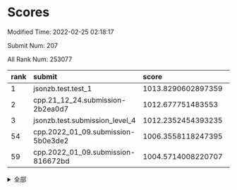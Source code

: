 # Scores

Modified Time: 2022-02-25 02:18:17

Submit Num: 207

All Rank Num: 253077

| rank |               submit               |       score        |       sigma        | pk_num |
| :--- | :--------------------------------- | :----------------- | :----------------- | :----- |
| 1    | jsonzb.test.test_1                 | 1013.8290602897359 | 0.8314706825601079 | 4889   |
| 2    | cpp.21_12_24.submission-2b2ea0d7   | 1012.677751483553  | 0.7895663116862616 | 4889   |
| 3    | jsonzb.test.submission_level_4     | 1012.2352454393235 | 0.7980756137590416 | 4889   |
| 54   | cpp.2022_01_09.submission-5b0e3de2 | 1006.3558118247395 | 0.7306329344365782 | 4896   |
| 59   | cpp.2022_01_09.submission-816672bd | 1004.5714008220707 | 0.7059237935969012 | 4893   |


<details>
<summary>全部</summary>

| rank |                 submit                 |       score        |       sigma        | pk_num |
| :--- | :------------------------------------- | :----------------- | :----------------- | :----- |
| 1    | jsonzb.test.test_1                     | 1013.8290602897359 | 0.8314706825601079 | 4889   |
| 2    | cpp.21_12_24.submission-2b2ea0d7       | 1012.677751483553  | 0.7895663116862616 | 4889   |
| 3    | jsonzb.test.submission_level_4         | 1012.2352454393235 | 0.7980756137590416 | 4889   |
| 4    | gobigger.level_3.submission_level_3_0  | 1011.2842891479193 | 0.7529398500376522 | 4885   |
| 5    | gobigger.level_3.submission_level_3_35 | 1010.9941083161583 | 0.7717272406340396 | 4890   |
| 6    | gobigger.level_3.submission_level_3_45 | 1010.9923975879547 | 0.8016613803257009 | 4898   |
| 7    | gobigger.level_3.submission_level_3_38 | 1010.965474574852  | 0.771169365105901  | 4893   |
| 8    | gobigger.level_3.submission_level_3_20 | 1010.9282915812256 | 0.7440074735244651 | 4887   |
| 9    | gobigger.level_3.submission_level_3_11 | 1010.8977716346361 | 0.773122630082287  | 4890   |
| 10   | gobigger.level_3.submission_level_3_40 | 1010.7380323623149 | 0.7604642109409848 | 4895   |
| 11   | gobigger.level_3.submission_level_3_15 | 1010.6744375834459 | 0.7523860185205488 | 4892   |
| 12   | gobigger.level_3.submission_level_3_30 | 1010.6420366588316 | 0.7529302428814247 | 4887   |
| 13   | gobigger.level_3.submission_level_3_3  | 1010.597364938048  | 0.7757394171142319 | 4884   |
| 14   | gobigger.level_3.submission_level_3_41 | 1010.573124746865  | 0.7585846788255911 | 4889   |
| 15   | gobigger.level_3.submission_level_3_37 | 1010.4866698984926 | 0.7652621326144806 | 4891   |
| 16   | gobigger.level_3.submission_level_3_36 | 1010.3887115483874 | 0.7627956266775685 | 4884   |
| 17   | gobigger.level_3.submission_level_3_12 | 1010.3107355554049 | 0.7512270474340927 | 4888   |
| 18   | gobigger.level_3.submission_level_3_10 | 1010.3044775964967 | 0.746713746950008  | 4888   |
| 19   | gobigger.level_3.submission_level_3_27 | 1010.2269817548861 | 0.749221951015404  | 4892   |
| 20   | gobigger.level_3.submission_level_3_21 | 1010.1981614690246 | 0.7501284903289115 | 4893   |
| 21   | gobigger.level_3.submission_level_3_34 | 1010.1101271796565 | 0.7673625084442673 | 4893   |
| 22   | gobigger.level_3.submission_level_3_7  | 1010.089623648989  | 0.7654131957449503 | 4892   |
| 23   | gobigger.level_3.submission_level_3_1  | 1010.0815624437481 | 0.7461504290679501 | 4890   |
| 24   | gobigger.level_3.submission_level_3_4  | 1010.0558406229917 | 0.7439067586880309 | 4892   |
| 25   | gobigger.level_3.submission_level_3_24 | 1009.9562337002287 | 0.7627436808245109 | 4894   |
| 26   | gobigger.level_3.submission_level_3_42 | 1009.9142535486984 | 0.7598625677224061 | 4893   |
| 27   | gobigger.level_3.submission_level_3_28 | 1009.8561667665836 | 0.7600945848544397 | 4892   |
| 28   | gobigger.level_3.submission_level_3_14 | 1009.8170216749893 | 0.7631957466226609 | 4894   |
| 29   | gobigger.level_3.submission_level_3_32 | 1009.7350441307179 | 0.7510746450883627 | 4887   |
| 30   | gobigger.level_3.submission_level_3_29 | 1009.7331181886512 | 0.7360771207661612 | 4894   |
| 31   | gobigger.level_3.submission_level_3_9  | 1009.7062490854576 | 0.7448160196569162 | 4886   |
| 32   | gobigger.level_3.submission_level_3_33 | 1009.6764425779011 | 0.7595639355634376 | 4894   |
| 33   | gobigger.level_3.submission_level_3_46 | 1009.6672794657585 | 0.7479251125485059 | 4890   |
| 34   | gobigger.level_3.submission_level_3_2  | 1009.5920642402729 | 0.7512139826350469 | 4889   |
| 35   | gobigger.level_3.submission_level_3_13 | 1009.5827296083839 | 0.7501125428103781 | 4888   |
| 36   | gobigger.level_3.submission_level_3_43 | 1009.5427459022296 | 0.7465889935686627 | 4894   |
| 37   | gobigger.level_3.submission_level_3_39 | 1009.3965335558519 | 0.7556893704611105 | 4892   |
| 38   | gobigger.level_3.submission_level_3_6  | 1009.3706384868037 | 0.740304860953631  | 4890   |
| 39   | gobigger.level_3.submission_level_3_47 | 1009.3684883930242 | 0.7495896235638048 | 4890   |
| 40   | gobigger.level_3.submission_level_3_49 | 1009.2915989821156 | 0.768130572455792  | 4893   |
| 41   | gobigger.level_3.submission_level_3_23 | 1009.2582415656723 | 0.729984895285302  | 4893   |
| 42   | gobigger.level_3.submission_level_3_48 | 1009.2565782458842 | 0.7444732956414349 | 4893   |
| 43   | gobigger.level_3.submission_level_3_5  | 1009.2212853699126 | 0.7540101358905308 | 4888   |
| 44   | gobigger.level_3.submission_level_3_8  | 1009.2023865413396 | 0.7369473103293702 | 4888   |
| 45   | gobigger.level_3.submission_level_3_19 | 1009.0601589204847 | 0.7480298142244292 | 4887   |
| 46   | gobigger.level_3.submission_level_3_25 | 1008.956927656029  | 0.7357586523895517 | 4889   |
| 47   | gobigger.level_3.submission_level_3_31 | 1008.9503237853739 | 0.7718814204425395 | 4889   |
| 48   | gobigger.level_3.submission_level_3_44 | 1008.9491948923197 | 0.7434399978887553 | 4891   |
| 49   | gobigger.level_3.submission_level_3_22 | 1008.9384406581876 | 0.7611750519953377 | 4886   |
| 50   | gobigger.level_3.submission_level_3_17 | 1008.7806604527909 | 0.7369005640094414 | 4893   |
| 51   | gobigger.level_3.submission_level_3_26 | 1008.642402155893  | 0.7521852272645538 | 4888   |
| 52   | gobigger.level_3.submission_level_3_16 | 1008.4877436174442 | 0.7541770567014744 | 4895   |
| 53   | gobigger.level_3.submission_level_3_18 | 1008.3649113262874 | 0.7269552107621913 | 4892   |
| 54   | cpp.2022_01_09.submission-5b0e3de2     | 1006.3558118247395 | 0.7306329344365782 | 4896   |
| 55   | gobigger.level_1.submission_level_1_29 | 1005.2068719295656 | 0.7228674430682013 | 4886   |
| 56   | gobigger.level_1.submission_level_1_4  | 1004.6352826149904 | 0.7202885348929279 | 4896   |
| 57   | gobigger.level_1.submission_level_1_0  | 1004.5904428139107 | 0.7192012929409485 | 4886   |
| 58   | gobigger.level_1.submission_level_1_23 | 1004.5875422064371 | 0.7077973521816777 | 4895   |
| 59   | cpp.2022_01_09.submission-816672bd     | 1004.5714008220707 | 0.7059237935969012 | 4893   |
| 60   | gobigger.level_1.submission_level_1_1  | 1004.5502990026049 | 0.7132389336797045 | 4887   |
| 61   | gobigger.level_1.submission_level_1_9  | 1004.423556764742  | 0.7160325715693125 | 4893   |
| 62   | gobigger.level_1.submission_level_1_46 | 1004.2749980610355 | 0.7161626862673661 | 4894   |
| 63   | gobigger.level_1.submission_level_1_30 | 1004.270376427803  | 0.72309046536483   | 4889   |
| 64   | gobigger.level_1.submission_level_1_32 | 1004.2064082530881 | 0.7273610326261707 | 4891   |
| 65   | gobigger.level_1.submission_level_1_31 | 1004.0444901161565 | 0.7210335680374601 | 4895   |
| 66   | gobigger.level_1.submission_level_1_34 | 1004.0154810022287 | 0.7211635398470838 | 4896   |
| 67   | gobigger.level_1.submission_level_1_39 | 1004.0029661454655 | 0.7210693649129167 | 4892   |
| 68   | gobigger.level_1.submission_level_1_14 | 1003.9278302148831 | 0.7194163010253872 | 4894   |
| 69   | gobigger.level_1.submission_level_1_37 | 1003.8918247419434 | 0.7163745669387956 | 4886   |
| 70   | gobigger.level_1.submission_level_1_16 | 1003.8240269131362 | 0.7159949458534853 | 4891   |
| 71   | gobigger.level_1.submission_level_1_12 | 1003.8163435818668 | 0.7078974996220435 | 4890   |
| 72   | gobigger.level_1.submission_level_1_45 | 1003.7694299059797 | 0.7186280784823057 | 4892   |
| 73   | gobigger.level_1.submission_level_1_26 | 1003.6868535244929 | 0.7219281972690678 | 4890   |
| 74   | gobigger.level_1.submission_level_1_3  | 1003.6835100195411 | 0.709629385378297  | 4888   |
| 75   | gobigger.level_1.submission_level_1_2  | 1003.6387753193563 | 0.7078469140560902 | 4899   |
| 76   | gobigger.level_1.submission_level_1_6  | 1003.6228782079884 | 0.7237011792177138 | 4896   |
| 77   | gobigger.level_1.submission_level_1_20 | 1003.568535728969  | 0.71329234145249   | 4892   |
| 78   | gobigger.level_1.submission_level_1_25 | 1003.5503165598458 | 0.7237825149839779 | 4885   |
| 79   | gobigger.level_1.submission_level_1_22 | 1003.5216087230117 | 0.7208380217591566 | 4891   |
| 80   | gobigger.level_1.submission_level_1_18 | 1003.3997063424184 | 0.7211651719236554 | 4890   |
| 81   | gobigger.level_1.submission_level_1_13 | 1003.3972093855155 | 0.718512993438492  | 4893   |
| 82   | gobigger.level_1.submission_level_1_7  | 1003.3955029483831 | 0.7124977626598817 | 4895   |
| 83   | gobigger.level_1.submission_level_1_10 | 1003.3326907769207 | 0.7264123077056405 | 4890   |
| 84   | gobigger.level_1.submission_level_1_24 | 1003.3315361316884 | 0.7140118405017738 | 4892   |
| 85   | gobigger.level_1.submission_level_1_27 | 1003.2927727220265 | 0.7104497186530246 | 4890   |
| 86   | gobigger.level_1.submission_level_1_42 | 1003.2666910321228 | 0.7150376617357451 | 4892   |
| 87   | gobigger.level_1.submission_level_1_5  | 1003.0675331214952 | 0.7104662497067337 | 4882   |
| 88   | gobigger.level_1.submission_level_1_11 | 1002.9933353523239 | 0.7099348875532298 | 4890   |
| 89   | gobigger.level_1.submission_level_1_38 | 1002.9873306981012 | 0.7122987434217167 | 4887   |
| 90   | gobigger.level_1.submission_level_1_15 | 1002.9542207680474 | 0.7084067409302104 | 4889   |
| 91   | gobigger.level_1.submission_level_1_36 | 1002.8933988055263 | 0.719676695748021  | 4890   |
| 92   | gobigger.level_1.submission_level_1_48 | 1002.8688724919238 | 0.7132895744477271 | 4895   |
| 93   | gobigger.level_1.submission_level_1_35 | 1002.8634419246089 | 0.7209327489722722 | 4889   |
| 94   | gobigger.level_1.submission_level_1_28 | 1002.7253821864483 | 0.7103476598661179 | 4889   |
| 95   | gobigger.level_1.submission_level_1_17 | 1002.68544882041   | 0.7256730010723234 | 4896   |
| 96   | gobigger.level_1.submission_level_1_8  | 1002.6649095109893 | 0.7135958225495792 | 4892   |
| 97   | gobigger.level_1.submission_level_1_49 | 1002.6627956088676 | 0.7161603590563173 | 4896   |
| 98   | gobigger.level_1.submission_level_1_41 | 1002.5745205798751 | 0.7158376680603434 | 4888   |
| 99   | gobigger.level_1.submission_level_1_47 | 1002.5465255938251 | 0.715396951659148  | 4889   |
| 100  | gobigger.level_1.submission_level_1_21 | 1002.5301634908731 | 0.7164255515726072 | 4895   |
| 101  | gobigger.level_1.submission_level_1_44 | 1002.3703506000334 | 0.7158358006887995 | 4885   |
| 102  | gobigger.level_1.submission_level_1_19 | 1002.2815885574167 | 0.7037552046863866 | 4890   |
| 103  | gobigger.level_1.submission_level_1_33 | 1001.8711025943188 | 0.7208454515043085 | 4890   |
| 104  | gobigger.level_1.submission_level_1_40 | 1001.8375366405552 | 0.6983145484578361 | 4891   |
| 105  | gobigger.level_1.submission_level_1_43 | 1001.3250476236312 | 0.7196933694644094 | 4884   |
| 106  | gobigger.random.submission_random_32   | 997.7385899344126  | 0.7136844257954829 | 4892   |
| 107  | gobigger.random.submission_random_41   | 997.5674104171103  | 0.7069633822799264 | 4889   |
| 108  | gobigger.random.submission_random_47   | 997.1765975606528  | 0.7108697443785293 | 4891   |
| 109  | gobigger.random.submission_random_44   | 997.1195445339486  | 0.7032716625412901 | 4894   |
| 110  | gobigger.random.submission_random_42   | 996.7858764858411  | 0.711678370171586  | 4888   |
| 111  | gobigger.random.submission_random_1    | 996.7464490681183  | 0.7055239261076709 | 4892   |
| 112  | gobigger.random.submission_random_21   | 996.6561678658944  | 0.6963281191386949 | 4887   |
| 113  | gobigger.random.submission_random_18   | 996.6241416037108  | 0.6993735667793554 | 4891   |
| 114  | gobigger.random.submission_random_14   | 996.5533429939876  | 0.699863942794828  | 4892   |
| 115  | gobigger.random.submission_random_3    | 996.5377491826328  | 0.7199822007904482 | 4891   |
| 116  | gobigger.random.submission_random_26   | 996.5310267379584  | 0.7004367002806349 | 4888   |
| 117  | gobigger.random.submission_random_20   | 996.492044432416   | 0.7159666953407995 | 4883   |
| 118  | gobigger.random.submission_random_35   | 996.4865590429     | 0.7031049716346524 | 4889   |
| 119  | gobigger.random.submission_random_39   | 996.4608400161756  | 0.7164407247838891 | 4893   |
| 120  | gobigger.random.submission_random_25   | 996.4569535432713  | 0.7150076075332965 | 4888   |
| 121  | gobigger.random.submission_random_34   | 996.3217292455562  | 0.7095309559414666 | 4888   |
| 122  | gobigger.random.submission_random_30   | 996.0955157033017  | 0.7164821275846814 | 4892   |
| 123  | gobigger.random.submission_random_2    | 996.063404933024   | 0.7006807187139773 | 4885   |
| 124  | gobigger.random.submission_random_7    | 996.040982093986   | 0.7122464691298968 | 4889   |
| 125  | gobigger.random.submission_random_37   | 996.0030016069559  | 0.6973518436916011 | 4887   |
| 126  | gobigger.random.submission_random_22   | 995.9873334739164  | 0.7101684204355323 | 4896   |
| 127  | gobigger.random.submission_random_49   | 995.9678756868508  | 0.7105419832191225 | 4884   |
| 128  | gobigger.random.submission_random_48   | 995.9325916142643  | 0.7142039803243218 | 4888   |
| 129  | gobigger.random.submission_random_5    | 995.8696974825622  | 0.7066907284347199 | 4889   |
| 130  | gobigger.random.submission_random_15   | 995.8407100533166  | 0.7129515993069023 | 4890   |
| 131  | gobigger.random.submission_random_6    | 995.8107266747631  | 0.7120336136904514 | 4885   |
| 132  | gobigger.random.submission_random_43   | 995.8041834545384  | 0.7110732355349286 | 4894   |
| 133  | gobigger.random.submission_random_33   | 995.7851413865363  | 0.7196888705908359 | 4894   |
| 134  | gobigger.random.submission_random_40   | 995.7827845428485  | 0.6983830857300207 | 4892   |
| 135  | gobigger.random.submission_random_0    | 995.7813022550073  | 0.720242615794089  | 4888   |
| 136  | gobigger.random.submission_random_17   | 995.7440205986844  | 0.7146735911751515 | 4890   |
| 137  | gobigger.random.submission_random_29   | 995.7276347083135  | 0.7117940242034512 | 4889   |
| 138  | gobigger.random.submission_random_9    | 995.7036108512767  | 0.7009172151148328 | 4889   |
| 139  | gobigger.random.submission_random_16   | 995.6858445584058  | 0.7144390487161615 | 4890   |
| 140  | gobigger.random.submission_random_8    | 995.6070412767065  | 0.7137895450495233 | 4891   |
| 141  | gobigger.random.submission_random_23   | 995.6059484307689  | 0.7274173412548955 | 4892   |
| 142  | gobigger.random.submission_random_19   | 995.5997314417259  | 0.714298708082732  | 4884   |
| 143  | gobigger.random.submission_random_28   | 995.5750808648584  | 0.715039853882935  | 4891   |
| 144  | gobigger.random.submission_random_24   | 995.559717195466   | 0.7024402982561241 | 4891   |
| 145  | gobigger.random.submission_random_45   | 995.4630255880651  | 0.7090113952959284 | 4887   |
| 146  | gobigger.random.submission_random_4    | 995.3918389890456  | 0.721287091081359  | 4887   |
| 147  | gobigger.random.submission_random_36   | 995.3142521817884  | 0.7174555698692725 | 4892   |
| 148  | gobigger.random.submission_random_12   | 995.2921183302518  | 0.7034538975612368 | 4889   |
| 149  | gobigger.random.submission_random_11   | 995.2610889264422  | 0.7019261321964616 | 4890   |
| 150  | gobigger.random.submission_random_13   | 995.0900016956771  | 0.7070671779968238 | 4891   |
| 151  | gobigger.random.submission_random_10   | 994.8845545733099  | 0.7196177295722826 | 4892   |
| 152  | gobigger.random.submission_random_38   | 994.8753001693934  | 0.7190081160934139 | 4891   |
| 153  | gobigger.random.submission_random_46   | 994.8737147030442  | 0.7018693552919595 | 4890   |
| 154  | gobigger.random.submission_random_27   | 994.692878950716   | 0.7311989262429326 | 4890   |
| 155  | gobigger.random.submission_random_31   | 994.3442966527879  | 0.7185029214106596 | 4887   |
| 156  | gobigger.level_2.submission_level_2_1  | 994.1643871118747  | 0.7267081517053583 | 4894   |
| 157  | gobigger.level_2.submission_level_2_49 | 993.5782189424366  | 0.7316723780479475 | 4890   |
| 158  | gobigger.level_2.submission_level_2_27 | 993.5313019475141  | 0.7396987906054288 | 4891   |
| 159  | gobigger.level_2.submission_level_2_20 | 993.5165759811579  | 0.7392392005097264 | 4891   |
| 160  | gobigger.level_2.submission_level_2_7  | 993.4272534472142  | 0.7362786079480853 | 4892   |
| 161  | gobigger.level_2.submission_level_2_48 | 993.3827350846269  | 0.7325771885188576 | 4887   |
| 162  | gobigger.level_2.submission_level_2_3  | 993.2330693340267  | 0.7401520791800663 | 4887   |
| 163  | gobigger.level_2.submission_level_2_44 | 993.2140425364298  | 0.7385304873623597 | 4886   |
| 164  | gobigger.level_2.submission_level_2_22 | 993.2129486997319  | 0.7380888340661097 | 4890   |
| 165  | gobigger.level_2.submission_level_2_40 | 993.1993114398598  | 0.7292597869382497 | 4894   |
| 166  | gobigger.level_2.submission_level_2_37 | 993.1584468941849  | 0.7249181276377313 | 4893   |
| 167  | gobigger.level_2.submission_level_2_18 | 993.00599812807    | 0.7364887770340596 | 4895   |
| 168  | gobigger.level_2.submission_level_2_5  | 992.9804815645037  | 0.735262633976421  | 4891   |
| 169  | gobigger.level_2.submission_level_2_0  | 992.930911949523   | 0.7479922273878294 | 4887   |
| 170  | gobigger.level_2.submission_level_2_4  | 992.8555771101127  | 0.7261345768607359 | 4889   |
| 171  | gobigger.level_2.submission_level_2_6  | 992.8221898787045  | 0.7504381248147926 | 4888   |
| 172  | gobigger.level_2.submission_level_2_45 | 992.8003670642996  | 0.7485814288596991 | 4892   |
| 173  | gobigger.level_2.submission_level_2_24 | 992.758085775296   | 0.7374288269269491 | 4887   |
| 174  | gobigger.level_2.submission_level_2_2  | 992.6907692329945  | 0.7249212935536827 | 4891   |
| 175  | gobigger.level_2.submission_level_2_36 | 992.6666098569714  | 0.7332593591495887 | 4893   |
| 176  | gobigger.level_2.submission_level_2_12 | 992.5648032809613  | 0.7462377580591233 | 4887   |
| 177  | gobigger.level_2.submission_level_2_16 | 992.48854405784    | 0.7494543131352699 | 4893   |
| 178  | gobigger.level_2.submission_level_2_23 | 992.1372293945617  | 0.7586837412739108 | 4897   |
| 179  | gobigger.level_2.submission_level_2_31 | 992.0484926621373  | 0.7382290401098447 | 4887   |
| 180  | gobigger.level_2.submission_level_2_47 | 992.0451782295396  | 0.7572469284498082 | 4894   |
| 181  | gobigger.level_2.submission_level_2_39 | 992.0185204606013  | 0.7408280926157687 | 4891   |
| 182  | gobigger.level_2.submission_level_2_46 | 991.9718251997466  | 0.7348646287066013 | 4892   |
| 183  | gobigger.level_2.submission_level_2_10 | 991.9455594080283  | 0.7407876575730693 | 4887   |
| 184  | gobigger.level_2.submission_level_2_38 | 991.879715409489   | 0.7446941939117526 | 4889   |
| 185  | gobigger.level_2.submission_level_2_34 | 991.7617634298447  | 0.7545415593601178 | 4891   |
| 186  | gobigger.level_2.submission_level_2_25 | 991.6522792346143  | 0.7688854964487175 | 4893   |
| 187  | gobigger.level_2.submission_level_2_41 | 991.6341843617101  | 0.7381249434164066 | 4890   |
| 188  | gobigger.level_2.submission_level_2_8  | 991.5606102851226  | 0.7761193541838449 | 4890   |
| 189  | gobigger.level_2.submission_level_2_29 | 991.4342679735563  | 0.7507929683881577 | 4893   |
| 190  | gobigger.level_2.submission_level_2_21 | 991.3735871675715  | 0.7400354013798577 | 4892   |
| 191  | gobigger.level_2.submission_level_2_19 | 991.2597561281198  | 0.7586735501812966 | 4893   |
| 192  | gobigger.level_2.submission_level_2_9  | 991.2445492362071  | 0.7408106335354047 | 4886   |
| 193  | gobigger.level_2.submission_level_2_14 | 991.2257956602126  | 0.7582080420309335 | 4892   |
| 194  | gobigger.level_2.submission_level_2_43 | 991.1828404421374  | 0.7373858249904078 | 4885   |
| 195  | gobigger.level_2.submission_level_2_11 | 991.1726781808239  | 0.7590229586985647 | 4890   |
| 196  | gobigger.level_2.submission_level_2_17 | 991.171904871124   | 0.7627507540683491 | 4892   |
| 197  | gobigger.level_2.submission_level_2_28 | 991.158351160928   | 0.7451116455691278 | 4890   |
| 198  | gobigger.level_2.submission_level_2_35 | 991.046550043391   | 0.7720884135987324 | 4892   |
| 199  | gobigger.level_2.submission_level_2_15 | 990.826589021973   | 0.7540317749579857 | 4895   |
| 200  | gobigger.level_2.submission_level_2_42 | 990.6206038983044  | 0.7535672456603179 | 4891   |
| 201  | gobigger.level_2.submission_level_2_32 | 990.5381306036725  | 0.7625588446971967 | 4890   |
| 202  | gobigger.level_2.submission_level_2_13 | 990.374600259113   | 0.7851251268990536 | 4888   |
| 203  | gobigger.level_2.submission_level_2_26 | 990.3623997429315  | 0.7792710282144217 | 4888   |
| 204  | gobigger.level_2.submission_level_2_33 | 990.3414636921578  | 0.7735217202605471 | 4887   |
| 205  | gobigger.level_2.submission_level_2_30 | 989.9081689570509  | 0.7744324990380508 | 4897   |
| 206  | gobigger.none.submission_none_1        | 977.0541304032137  | 1.4236113410079203 | 4888   |
| 207  | gobigger.none.submission_none_0        | 975.660579825458   | 1.5165393847045145 | 4887   |

</details>